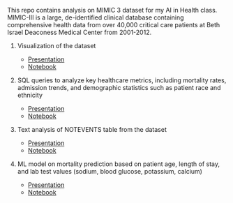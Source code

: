 This repo contains analysis on MIMIC 3 dataset for my AI in Health class. MIMIC-III is a large, de-identified clinical database containing comprehensive health data from over 40,000 critical care patients at Beth Israel Deaconess Medical Center from 2001-2012. 

1. Visualization of the dataset
    - [Presentation](https://www.canva.com/design/DAGhu4pWKEw/FpdM40qKtTIPgpEfrQrxdQ/view?utm_content=DAGhu4pWKEw&utm_campaign=designshare&utm_medium=link2&utm_source=uniquelinks&utlId=h1aef17b984)
    - [Notebook](/viz.ipynb)
  
2. SQL queries to analyze key healthcare metrics, including mortality rates, admission trends, and demographic statistics such as patient race and ethnicity
    - [Presentation](https://github.com/Prathyusha-Guduru/mimic-3-analysis/blob/main/ppt/sql_queries.pdf)
    - [Notebook](/sql_queries.ipynb)

4. Text analysis of NOTEVENTS table from the dataset
    - [Presentation](https://www.canva.com/design/DAGjPqdIEqg/-G3pmmQeYOaMtAauVji04g/edit?utm_content=DAGjPqdIEqg&utm_campaign=designshare&utm_medium=link2&utm_source=sharebutton)
    - [Notebook](/nlp.ipynb)

3. ML model on mortality prediction based on patient age, length of stay, and lab test values (sodium, blood glucose, potassium, calcium)
    - [Presentation](https://docs.google.com/presentation/d/1jy0yu8dxaDA-Hml9KsEoHUI9I6RxptEi5pzX0pok1y8/edit?usp=sharing)
    - [Notebook](/ml_model.ipynb)
